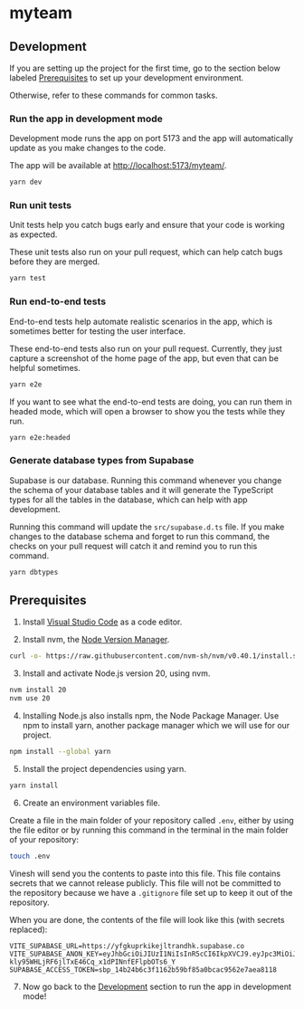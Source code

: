 # myteam

## Development

If you are setting up the project for the first time, go to the section below labeled [Prerequisites](#prerequisites) to set up your development environment.

Otherwise, refer to these commands for common tasks.

### Run the app in development mode

Development mode runs the app on port 5173 and the app will automatically update as you make changes to the code.

The app will be available at [http://localhost:5173/myteam/](http://localhost:5173/myteam/).

```sh
yarn dev
```

### Run unit tests

Unit tests help you catch bugs early and ensure that your code is working as expected.

These unit tests also run on your pull request, which can help catch bugs before they are merged.

```sh
yarn test
```

### Run end-to-end tests

End-to-end tests help automate realistic scenarios in the app, which is sometimes better for testing the user interface.

These end-to-end tests also run on your pull request. Currently, they just capture a screenshot of the home page of the app, but even that can be helpful sometimes.

```sh
yarn e2e
```

If you want to see what the end-to-end tests are doing, you can run them in headed mode, which will open a browser to show you the tests while they run.

```sh
yarn e2e:headed
```

### Generate database types from Supabase

Supabase is our database. Running this command whenever you change the schema of your database tables and it will generate the TypeScript types for all the tables in the database, which can help with app development.

Running this command will update the `src/supabase.d.ts` file. If you make changes to the database schema and forget to run this command, the checks on your pull request will catch it and remind you to run this command.

```sh
yarn dbtypes
```

## Prerequisites

1. Install [Visual Studio Code](https://code.visualstudio.com/download) as a code editor.

2. Install nvm, the [Node Version Manager](https://github.com/nvm-sh/nvm).

```sh
curl -o- https://raw.githubusercontent.com/nvm-sh/nvm/v0.40.1/install.sh | bash
```

3. Install and activate Node.js version 20, using nvm.

```sh
nvm install 20
nvm use 20
```

4. Installing Node.js also installs npm, the Node Package Manager. Use npm to install yarn, another package manager which we will use for our project.

```sh
npm install --global yarn
```

5. Install the project dependencies using yarn.

```sh
yarn install
```

6. Create an environment variables file.

Create a file in the main folder of your repository called `.env`, either by using the file editor or by running this command in the terminal in the main folder of your repository:

```sh
touch .env
```

Vinesh will send you the contents to paste into this file. This file contains secrets that we cannot release publicly. This file will not be committed to the repository because we have a `.gitignore` file set up to keep it out of the repository.

When you are done, the contents of the file will look like this (with secrets replaced):

```
VITE_SUPABASE_URL=https://yfgkuprkikejltrandhk.supabase.co
VITE_SUPABASE_ANON_KEY=eyJhbGciOiJIUzI1NiIsInR5cCI6IkpXVCJ9.eyJpc3MiOiJzdXBhYmFzZSIsInJlZiI6InlmZ2t1cHJraWtlamx0cmFuZGhrIiwicm9sZSI6ImFub24iLCJpYXQiOjE3MjkzNjgyMDMsImV4cCI6MjA0NDk0NDIwM30.y-kly95WHLjRF6jlTxE46Cq_x1dPINnfEFlpbOTs6_Y
SUPABASE_ACCESS_TOKEN=sbp_14b24b6c3f1162b59bf85a0bcac9562e7aea8118
```

7. Now go back to the [Development](#development) section to run the app in development mode!
